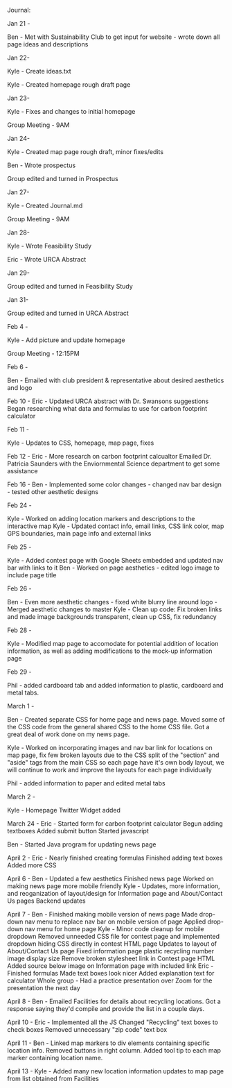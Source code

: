 Journal:

Jan 21 -

 Ben - Met with Sustainability Club to get input for website - wrote down all page ideas and descriptions

Jan 22-

 Kyle - Create ideas.txt
 
 Kyle - Created homepage rough draft page

Jan 23-

 Kyle - Fixes and changes to initial homepage
 
 Group Meeting - 9AM

Jan 24-

 Kyle - Created map page rough draft, minor fixes/edits
 
 Ben - Wrote prospectus
 
 Group edited and turned in Prospectus

Jan 27-

 Kyle - Created Journal.md
 
 Group Meeting - 9AM
 
Jan 28-

 Kyle - Wrote Feasibility Study
 
 Eric - Wrote URCA Abstract
 
Jan 29-

 Group edited and turned in Feasibility Study
 
Jan 31-

 Group edited and turned in URCA Abstract
 
Feb 4 -

 Kyle - Add picture and update homepage

 Group Meeting - 12:15PM
 
 Feb 6 -
 
 Ben - Emailed with club president & representative about desired aesthetics and logo
 
Feb 10 -
 Eric - Updated URCA abstract with Dr. Swansons suggestions
 Began researching what data and formulas to use for carbon footprint calculator
 
Feb 11 -

 Kyle - Updates to CSS, homepage, map page, fixes
 
Feb 12 -
 Eric - More research on carbon footprint calcualtor
 Emailed Dr. Patricia Saunders with the Enviornmental Science department to get some assistance
 
 Feb 16 -
 Ben - Implemented some color changes - changed nav bar design - tested other aesthetic designs

 Feb 24 -
 
 Kyle - Worked on adding location markers and descriptions to the interactive map
 Kyle - Updated contact info, email links, CSS link color, map GPS boundaries, main page info and external links
 
 Feb 25 -
 
 Kyle - Added contest page with Google Sheets embedded and updated nav bar with links to it
 Ben - Worked on page aesthetics - edited logo image to include page title
 
 Feb 26 -
 
 Ben - Even more aesthetic changes - fixed white blurry line around logo - Merged aesthetic changes to master
 Kyle - Clean up code: Fix broken links and made image backgrounds transparent, clean up CSS, fix redundancy

 Feb 28 -

 Kyle - Modified map page to accomodate for potential addition of location information, as well as adding
  modifications to the mock-up information page
  
Feb 29 -

 Phil - added cardboard tab and added information to plastic, cardboard and metal tabs. 

March 1 -

 Ben - Created separate CSS for home page and news page. Moved some of the CSS code from the general shared CSS to the home CSS file.
 Got a great deal of work done on my news page.

 Kyle - Worked on incorporating images and nav bar link for locations on map page, fix few broken layouts due to the CSS split of the "section" and "aside" tags from the main CSS so each page
 have it's own body layout, we will continue to work and improve the layouts for each page individually
 
 Phil - added information to paper and edited metal tabs

March 2 -

 Kyle - Homepage Twitter Widget added

March 24 -
Eric - Started form for carbon footprint calculator
	Begun adding textboxes
	Added submit button
	Started javascript
	
Ben - Started Java program for updating news page

April 2 -
Eric - Nearly finished creating formulas
	Finished adding text boxes
	Added more CSS
	
April 6 -
Ben - Updated a few aesthetics
	Finished news page
	Worked on making news page more mobile friendly
Kyle - Updates, more information, and reoganization of layout/design for Information page and About/Contact Us pages
	Backend updates
	
April 7 -
Ben - Finished making mobile version of news page
	Made drop-down nav menu to replace nav bar on mobile version of page
	Applied drop-down nav menu for home page
Kyle - Minor code cleanup for mobile dropdown
	Removed unneeded CSS file for contest page and implemented dropdown hiding CSS directly in contest HTML page
	Updates to layout of About/Contact Us page
	Fixed information page plastic recycling number image display size
	Remove broken stylesheet link in Contest page HTML
	Added source below image on Information page with included link
Eric - Finished formulas
	Made text boxes look nicer
	Added explanation text for calculator
Whole group -
	Had a practice presentation over Zoom for the presentation the next day
	
April 8 -
Ben - Emailed Facilities for details about recycling locations. Got a response saying they'd compile and provide the list in a couple days.

April 10 -
Eric - Implemented all the JS
	Changed "Recycling" text boxes to check boxes
	Removed unnecessary "zip code" text box
	
April 11 -
Ben - Linked map markers to div elements containing specific location info. Removed buttons in right column.
	Added tool tip to each map marker containing location name.
	
April 13 -
Kyle - Added many new location information updates to map page from list obtained from Facilities
